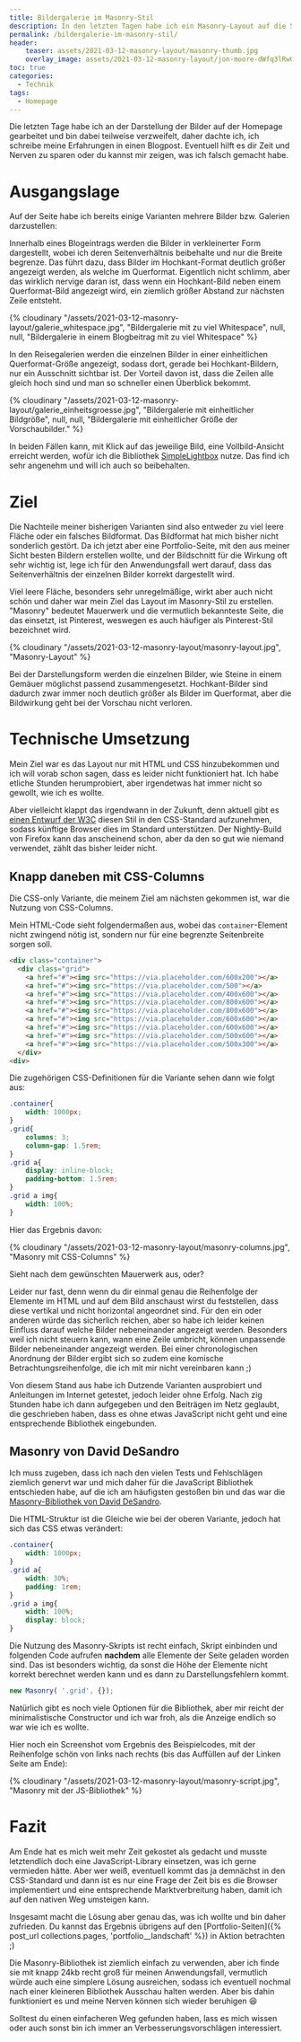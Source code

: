 ```yaml
---
title: Bildergalerie im Masonry-Stil
description: In den letzten Tagen habe ich ein Masonry-Layout auf die Seite eingebaut und hier schildere ich meine Fehlschläge und Lösung.
permalink: /bildergalerie-im-masonry-stil/
header:
    teaser: assets/2021-03-12-masonry-layout/masonry-thumb.jpg
    overlay_image: assets/2021-03-12-masonry-layout/jon-moore-dWfq3lRwGU8-unsplash.jpg
toc: true
categories:
  - Technik
tags:
  - Homepage
---
```


Die letzten Tage habe ich an der Darstellung der Bilder auf der Homepage gearbeitet und bin dabei teilweise verzweifelt, daher dachte ich, ich schreibe meine Erfahrungen in einen Blogpost. 
Eventuell hilft es dir Zeit und Nerven zu sparen oder du kannst mir zeigen, was ich falsch gemacht habe.

# Ausgangslage
Auf der Seite habe ich bereits einige Varianten mehrere Bilder bzw. Galerien darzustellen:

Innerhalb eines Blogeintrags werden die Bilder in verkleinerter Form dargestellt, wobei ich deren Seitenverhältnis beibehalte und nur die Breite begrenze. 
Das führt dazu, dass Bilder im Hochkant-Format deutlich größer angezeigt werden, als welche im Querformat. 
Eigentlich nicht schlimm, aber das wirklich nervige daran ist, dass wenn ein Hochkant-Bild neben einem Querformat-Bild angezeigt wird, ein ziemlich größer Abstand zur nächsten Zeile entsteht.

{% cloudinary "/assets/2021-03-12-masonry-layout/galerie_whitespace.jpg", "Bildergalerie mit zu viel Whitespace", null, null, "Bildergalerie in einem Blogbeitrag mit zu viel Whitespace" %}

In den Reisegalerien werden die einzelnen Bilder in einer einheitlichen Querformat-Größe angezeigt, sodass dort, gerade bei Hochkant-Bildern, nur ein Ausschnitt sichtbar ist. 
Der Vorteil davon ist, dass die Zeilen alle gleich hoch sind und man so schneller einen Überblick bekommt.

{% cloudinary "/assets/2021-03-12-masonry-layout/galerie_einheitsgroesse.jpg", "Bildergalerie mit einheitlicher Bildgröße", null, null, "Bildergalerie mit einheitlicher Größe der Vorschaubilder." %}

In beiden Fällen kann, mit Klick auf das jeweilige Bild, eine Vollbild-Ansicht erreicht werden, wofür ich die Bibliothek [SimpleLightbox](https://github.com/dbrekalo/simpleLightbox) nutze. 
Das find ich sehr angenehm und will ich auch so beibehalten.

# Ziel
Die Nachteile meiner bisherigen Varianten sind also entweder zu viel leere Fläche oder ein falsches Bildformat. 
Das Bildformat hat mich bisher nicht sonderlich gestört. Da ich jetzt aber eine Portfolio-Seite, 
mit den aus meiner Sicht besten Bildern erstellen wollte, und der Bildschnitt für die Wirkung oft sehr wichtig ist, 
lege ich für den Anwendungsfall wert darauf, dass das Seitenverhältnis der einzelnen Bilder korrekt dargestellt wird.

Viel leere Fläche, besonders sehr unregelmäßige, wirkt aber auch nicht schön und daher war mein Ziel das Layout im Masonry-Stil zu erstellen. 
"Masonry" bedeutet Mauerwerk und die vermutlich bekannteste Seite, die das einsetzt, ist Pinterest, weswegen es auch häufiger als Pinterest-Stil bezeichnet wird.

{% cloudinary "/assets/2021-03-12-masonry-layout/masonry-layout.jpg", "Masonry-Layout" %}

Bei der Darstellungsform werden die einzelnen Bilder, wie Steine in einem Gemäuer möglichst passend zusammengesetzt. 
Hochkant-Bilder sind dadurch zwar immer noch deutlich größer als Bilder im Querformat, aber die Bildwirkung geht bei der Vorschau nicht verloren.

# Technische Umsetzung
Mein Ziel war es das Layout nur mit HTML und CSS hinzubekommen und ich will vorab schon sagen, dass es leider nicht funktioniert hat. 
Ich habe etliche Stunden herumprobiert, aber irgendetwas hat immer nicht so gewollt, wie ich es wollte.

Aber vielleicht klappt das irgendwann in der Zukunft, denn aktuell gibt es [einen Entwurf der W3C](https://drafts.csswg.org/css-grid-3/) diesen Stil in den CSS-Standard aufzunehmen, 
sodass künftige Browser dies im Standard unterstützen. 
Der Nightly-Build von Firefox kann das anscheinend schon, aber da den so gut wie niemand verwendet, zählt das bisher leider nicht.

## Knapp daneben mit CSS-Columns
Die CSS-only Variante, die meinem Ziel am nächsten gekommen ist, war die Nutzung von CSS-Columns.

Mein HTML-Code sieht folgendermaßen aus, wobei das `container`-Element nicht zwingend nötig ist, sondern nur für eine begrenzte Seitenbreite sorgen soll.

```html
<div class="container">
  <div class="grid">
    <a href="#"><img src="https://via.placeholder.com/600x200"></a>
    <a href="#"><img src="https://via.placeholder.com/500"></a>
    <a href="#"><img src="https://via.placeholder.com/400x600"></a>
    <a href="#"><img src="https://via.placeholder.com/800x600"></a>
    <a href="#"><img src="https://via.placeholder.com/800x600"></a>
    <a href="#"><img src="https://via.placeholder.com/600x600"></a>
    <a href="#"><img src="https://via.placeholder.com/600x600"></a>
    <a href="#"><img src="https://via.placeholder.com/500x600"></a>
    <a href="#"><img src="https://via.placeholder.com/500x300"></a>
  </div>
<div>
```

Die zugehörigen CSS-Definitionen für die Variante sehen dann wie folgt aus:

```css
.container{
    width: 1000px;
}
.grid{
    columns: 3; 
    column-gap: 1.5rem;
}
.grid a{
    display: inline-block;
    padding-bottom: 1.5rem;
}
.grid a img{
    width: 100%;
}
```

Hier das Ergebnis davon:

{% cloudinary "/assets/2021-03-12-masonry-layout/masonry-columns.jpg", "Masonry mit CSS-Columns" %}

Sieht nach dem gewünschten Mauerwerk aus, oder?

Leider nur fast, denn wenn du dir einmal genau die Reihenfolge der Elemente im HTML und auf dem Bild anschaust wirst du feststellen, dass diese vertikal und nicht horizontal angeordnet sind. 
Für den ein oder anderen würde das sicherlich reichen, aber so habe ich leider keinen Einfluss darauf welche Bilder nebeneinander angezeigt werden. 
Besonders weil ich nicht steuern kann, wann eine Zeile umbricht, können unpassende Bilder nebeneinander angezeigt werden. 
Bei einer chronologischen Anordnung der Bilder ergibt sich so zudem eine komische Betrachtungsreihenfolge, die ich mit mir nicht vereinbaren kann ;)

Von diesem Stand aus habe ich Dutzende Varianten ausprobiert und Anleitungen im Internet getestet, jedoch leider ohne Erfolg. 
Nach zig Stunden habe ich dann aufgegeben und den Beiträgen im Netz geglaubt, die geschrieben haben, dass es ohne etwas JavaScript nicht geht und eine entsprechende Bibliothek eingebunden.

## Masonry von David DeSandro
Ich muss zugeben, dass ich nach den vielen Tests und Fehlschlägen ziemlich genervt war und mich daher für die JavaScript Bibliothek entschieden habe, 
auf die ich am häufigsten gestoßen bin und das war die [Masonry-Bibliothek von David DeSandro](https://masonry.desandro.com/).

Die HTML-Struktur ist die Gleiche wie bei der oberen Variante, jedoch hat sich das CSS etwas verändert:

```css
.container{
	width: 1000px;
}
.grid a{
	width: 30%;
	padding: 1rem;
}
.grid a img{
	width: 100%;
	display: block;
}
```

Die Nutzung des Masonry-Skripts ist recht einfach, Skript einbinden und folgenden Code aufrufen **nachdem** alle Elemente der Seite geladen worden sind. 
Das ist besonders wichtig, da sonst die Höhe der Elemente nicht korrekt berechnet werden kann und es dann zu Darstellungsfehlern kommt.

```jsx
new Masonry( '.grid', {});
```

Natürlich gibt es noch viele Optionen für die Bibliothek, aber mir reicht der minimalistische Constructor und ich war froh, als die Anzeige endlich so war wie ich es wollte.

Hier noch ein Screenshot vom Ergebnis des Beispielcodes, mit der Reihenfolge schön von links nach rechts (bis das Auffüllen auf der Linken Seite am Ende):

{% cloudinary "/assets/2021-03-12-masonry-layout/masonry-script.jpg", "Masonry mit der JS-Bibliothek" %}

# Fazit
Am Ende hat es mich weit mehr Zeit gekostet als gedacht und musste letztendlich doch eine JavaScript-Library einsetzen, was ich gerne vermieden hätte. 
Aber wer weiß, eventuell kommt das ja demnächst in den CSS-Standard und dann ist es nur eine Frage der Zeit bis es die Browser implementiert und eine entsprechende Marktverbreitung haben, damit ich auf den nativen Weg umsteigen kann.

Insgesamt macht die Lösung aber genau das, was ich wollte und bin daher zufrieden. 
Du kannst das Ergebnis übrigens auf den [Portfolio-Seiten]({% post_url collections.pages, 'portfolio__landschaft' %}) in Aktion betrachten ;)

Die Masonry-Bibliothek ist ziemlich einfach zu verwenden, aber ich finde sie mit knapp 24kb recht groß für meinen Anwendungsfall, 
vermutlich würde auch eine simplere Lösung ausreichen, sodass ich eventuell nochmal nach einer kleineren Bibliothek Ausschau halten werden. 
Aber bis dahin funktioniert es und meine Nerven können sich wieder beruhigen 😆

Solltest du einen einfacheren Weg gefunden haben, lass es mich wissen oder auch sonst bin ich immer an Verbesserungsvorschlägen interessiert.